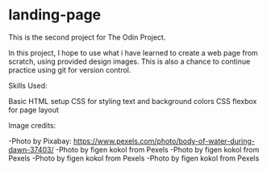 # landing-page

This is the second project for The Odin Project.

In this project, I hope to use what i have learned to create a web page from scratch, 
using provided design images. This is also a chance to continue practice using git for version control.

Skills Used:

Basic HTML setup
CSS for styling text and background colors
CSS flexbox for page layout


Image credits:

-Photo by Pixabay: https://www.pexels.com/photo/body-of-water-during-dawn-37403/
-Photo by figen kokol from Pexels
-Photo by figen kokol from Pexels
-Photo by figen kokol from Pexels
-Photo by figen kokol from Pexels


